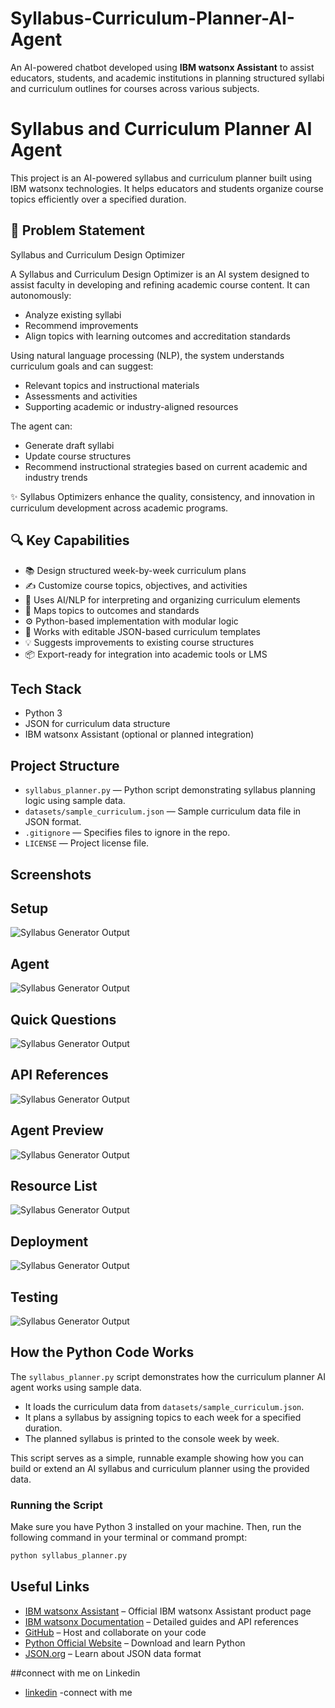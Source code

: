# Syllabus-Curriculum-Planner-AI-Agent
An AI-powered chatbot developed using **IBM watsonx Assistant** to assist educators, students, and academic institutions in planning structured syllabi and curriculum outlines for courses across various subjects.

# Syllabus and Curriculum Planner AI Agent

This project is an AI-powered syllabus and curriculum planner built using IBM watsonx technologies. It helps educators and students organize course topics efficiently over a specified duration.

## 🧠 Problem Statement
Syllabus and Curriculum Design Optimizer

A Syllabus and Curriculum Design Optimizer is an AI system designed to assist faculty in developing and refining academic course content. It can autonomously:

- Analyze existing syllabi  
- Recommend improvements  
- Align topics with learning outcomes and accreditation standards  

Using natural language processing (NLP), the system understands curriculum goals and can suggest:

- Relevant topics and instructional materials  
- Assessments and activities  
- Supporting academic or industry-aligned resources  

The agent can:

- Generate draft syllabi  
- Update course structures  
- Recommend instructional strategies based on current academic and industry trends  

✨ Syllabus Optimizers enhance the quality, consistency, and innovation in curriculum development across academic programs.

## 🔍 Key Capabilities

- 📚 Design structured week-by-week curriculum plans  
- ✍️ Customize course topics, objectives, and activities  
- 🤖 Uses AI/NLP for interpreting and organizing curriculum elements  
- 🧠 Maps topics to outcomes and standards  
- ⚙️ Python-based implementation with modular logic  
- 📄 Works with editable JSON-based curriculum templates  
- 💡 Suggests improvements to existing course structures  
- 📦 Export-ready for integration into academic tools or LMS

## Tech Stack

- Python 3  
- JSON for curriculum data structure  
- IBM watsonx Assistant (optional or planned integration) 

## Project Structure

- `syllabus_planner.py` — Python script demonstrating syllabus planning logic using sample data.
- `datasets/sample_curriculum.json` — Sample curriculum data file in JSON format.
- `.gitignore` — Specifies files to ignore in the repo.
- `LICENSE` — Project license file.

## Screenshots
## Setup 
![Syllabus Generator Output](assets/setup.png)


## Agent 
![Syllabus Generator Output](assets/config.png)


## Quick Questions
![Syllabus Generator Output](assets/quick_questions.png)


## API References
![Syllabus Generator Output](assets/api_ref.png)


## Agent Preview
![Syllabus Generator Output](assets/agent_preview.png)


## Resource List
![Syllabus Generator Output](assets/resource_list.png)


## Deployment
![Syllabus Generator Output](assets/deployment.png)


## Testing
![Syllabus Generator Output](assets/testing.jpg)


## How the Python Code Works

The `syllabus_planner.py` script demonstrates how the curriculum planner AI agent works using sample data.

- It loads the curriculum data from `datasets/sample_curriculum.json`.
- It plans a syllabus by assigning topics to each week for a specified duration.
- The planned syllabus is printed to the console week by week.

This script serves as a simple, runnable example showing how you can build or extend an AI syllabus and curriculum planner using the provided data.

### Running the Script

Make sure you have Python 3 installed on your machine. Then, run the following command in your terminal or command prompt:

```bash
python syllabus_planner.py
```
## Useful Links

- [IBM watsonx Assistant](https://www.ibm.com/cloud/watsonx-assistant) – Official IBM watsonx Assistant product page  
- [IBM watsonx Documentation](https://www.ibm.com/docs/en/watsonx-assistant) – Detailed guides and API references  
- [GitHub](https://github.com/) – Host and collaborate on your code  
- [Python Official Website](https://www.python.org/) – Download and learn Python  
- [JSON.org](https://www.json.org/json-en.html) – Learn about JSON data format  

##connect with me on Linkedin
- [linkedin](https://www.linkedin.com/in/douglas-fernandes-144b86212?utm_source=share&utm_campaign=share_via&utm_content=profile&utm_medium=android_app) -connect with me
